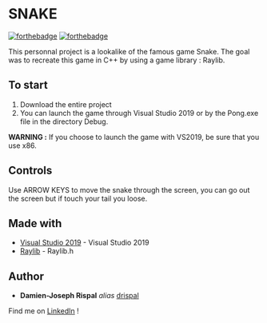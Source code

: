 # SNAKE

[![forthebadge](http://forthebadge.com/images/badges/built-with-love.svg)](http://forthebadge.com) [![forthebadge](https://forthebadge.com/images/badges/made-with-c-plus-plus.svg)](https://forthebadge.com)

This personnal project is a lookalike of the famous game Snake. The goal was to recreate this game in C++ by using a game library : Raylib.

## To start

1. Download the entire project
2. You can launch the game through Visual Studio 2019 or by the Pong.exe file in the directory Debug.

**WARNING :** If you choose to launch the game with VS2019, be sure that you use x86.

## Controls

Use ARROW KEYS to move the snake through the screen, you can go out the screen but if touch your tail you loose.

## Made with

* [Visual Studio 2019](https://visualstudio.microsoft.com/fr/vs/) - Visual Studio 2019
* [Raylib](https://www.raylib.com/) - Raylib.h

## Author

* **Damien-Joseph Rispal** _alias_ [drispal](https://github.com/drispal)

Find me on [LinkedIn](https://www.linkedin.com/in/rispal-dj/) !
